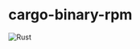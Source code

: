 # cargo-binary-rpm

![Rust](https://github.com/cat-in-136/cargo-binary-rpm/workflows/Rust/badge.svg)

